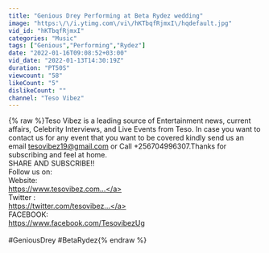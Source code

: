 ```yaml
---
title: "Genious Drey Performing at Beta Rydez wedding"
image: "https:\/\/i.ytimg.com\/vi\/hKTbqfRjmxI\/hqdefault.jpg"
vid_id: "hKTbqfRjmxI"
categories: "Music"
tags: ["Genious","Performing","Rydez"]
date: "2022-01-16T09:08:52+03:00"
vid_date: "2022-01-13T14:30:19Z"
duration: "PT50S"
viewcount: "58"
likeCount: "5"
dislikeCount: ""
channel: "Teso Vibez"
---
```

{% raw %}Teso Vibez is a leading source of Entertainment news, current affairs, Celebrity Interviews, and Live Events from Teso. In case you want to contact us for any event that you want to be covered kindly send us an email tesovibez19@gmail.com or Call +256704996307.Thanks for subscribing and feel at home.<br />SHARE AND SUBSCRIBE!!<br />Follow us on:<br />Website:<br /><a rel="nofollow" target="blank" href="https://www.tesovibez.com​​​​​​​​​​​​...">https://www.tesovibez.com​​​​​​​​​​​​...</a><br />Twitter :<br /><a rel="nofollow" target="blank" href="https://twitter.com/tesovibez​​​​​​​​...">https://twitter.com/tesovibez​​​​​​​​...</a><br />FACEBOOK:<br /><a rel="nofollow" target="blank" href="https://www.facebook.com/TesovibezUg">https://www.facebook.com/TesovibezUg</a><br /><br />#GeniousDrey #BetaRydez{% endraw %}
